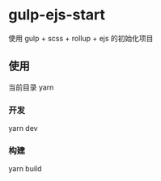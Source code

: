 # gulp-ejs-start

使用 gulp + scss +  rollup + ejs 的初始化项目

## 使用
当前目录 yarn

### 开发
yarn dev

### 构建
yarn build